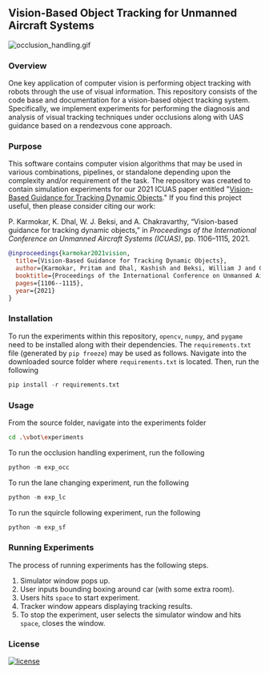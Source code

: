 ## Vision-Based Object Tracking for Unmanned Aircraft Systems

![occlusion_handling.gif](./docs/experiment_vids/final_experiments/gifs/occ.gif)

### Overview
One key application of computer vision is performing object tracking with robots through the use of visual information. This repository consists of the code base and documentation for a vision-based object tracking system. Specifically, we implement experiments for performing the diagnosis and analysis of visual tracking techniques under occlusions along with UAS guidance based on a rendezvous cone approach.

### Purpose
This software contains computer vision algorithms that may be used in various combinations, pipelines, or standalone depending upon the complexity and/or requirement of the task. The repository was created to contain simulation experiments for our 2021 ICUAS paper entitled "[Vision-Based Guidance for Tracking Dynamic Objects](https://arxiv.org/abs/2104.09301)." If you find this project useful, then please consider citing our work:

P.  Karmokar,  K.  Dhal,  W.  J.  Beksi,  and  A.  Chakravarthy,  “Vision-based  guidance  for  tracking  dynamic  objects,”  in *Proceedings  of  the International  Conference  on  Unmanned  Aircraft  Systems  (ICUAS)*, pp. 1106–1115, 2021.
```bibtex
@inproceedings{karmokar2021vision,
  title={Vision-Based Guidance for Tracking Dynamic Objects},
  author={Karmokar, Pritam and Dhal, Kashish and Beksi, William J and Chakravarthy, Animesh},
  booktitle={Proceedings of the International Conference on Unmanned Aircraft Systems (ICUAS)},
  pages={1106--1115},
  year={2021}
}
```

### Installation
To run the experiments within this repository, `opencv`, `numpy`, and `pygame` need to be installed along with their dependencies. The `requirements.txt` file (generated by `pip freeze`) may be used as follows. Navigate into the downloaded source folder where `requirements.txt` is located. Then, run the following
```python
pip install -r requirements.txt
```

### Usage
From the source folder, navigate into the experiments folder
```bash
cd .\vbot\experiments
```
To run the occlusion handling experiment, run the following
```python
python -m exp_occ
```
To run the lane changing experiment, run the following
```python
python -m exp_lc
```
To run the squircle following experiment, run the following
```python
python -m exp_sf
```

### Running Experiments
The process of running experiments has the following steps.

1. Simulator window pops up.
2. User inputs bounding boxing around car (with some extra room).
3. Users hits `space` to start experiment. 
4. Tracker window appears displaying tracking results.
5. To stop the experiment, user selects the simulator window and hits `space`, closes the window.


<!-- 

### Papers

#### Optical Flow
* **1981**
    * [Determining Optical Flow](http://image.diku.dk/imagecanon/material/HornSchunckOptical_Flow.pdf)
    * [An iterative image registration technique with an application to stereo vision](https://cecas.clemson.edu/~stb/klt/lucas_bruce_d_1981_1.pdf)
* **1993**
    * [Good Features to Track](http://www.ai.mit.edu/courses/6.891/handouts/shi94good.pdf) -->


### License

[![license](https://img.shields.io/github/license/mashape/apistatus.svg?maxAge=2592000)](https://github.com/robotic-vision-lab/Vision-Based-Object-Tracking/blob/master/LICENSE)
